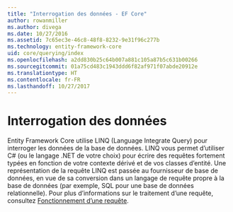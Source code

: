 ```yaml
---
title: "Interrogation des données - EF Core"
author: rowanmiller
ms.author: divega
ms.date: 10/27/2016
ms.assetid: 7c65ec3e-46c8-48f8-8232-9e31f96c277b
ms.technology: entity-framework-core
uid: core/querying/index
ms.openlocfilehash: a2dd830b25c64b007a881c105a87b5c631b00266
ms.sourcegitcommit: 01a75cd483c1943ddd6f82af971f07abde20912e
ms.translationtype: HT
ms.contentlocale: fr-FR
ms.lasthandoff: 10/27/2017
---
```

# <a name="querying-data"></a>Interrogation des données

Entity Framework Core utilise LINQ (Language Integrate Query) pour interroger les données de la base de données. LINQ vous permet d’utiliser C# (ou le langage .NET de votre choix) pour écrire des requêtes fortement typées en fonction de votre contexte dérivé et de vos classes d’entité. Une représentation de la requête LINQ est passée au fournisseur de base de données, en vue de sa conversion dans un langage de requête propre à la base de données (par exemple, SQL pour une base de données relationnelle). Pour plus d’informations sur le traitement d’une requête, consultez [Fonctionnement d’une requête](overview.md).
